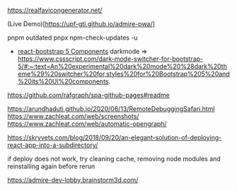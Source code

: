 https://realfavicongenerator.net/

(Live Demo)[https://upf-gti.github.io/admire-pwa/]

pnpm outdated
pnpx npm-check-updates -u  

* [react-bootstrap 5 Components](https://react-bootstrap.github.io/components/alerts)
darkmode => https://www.cssscript.com/dark-mode-switcher-for-bootstrap-5/#:~:text=An%20experimental%20dark%20mode%20%28dark%20theme%29%20switcher%20for,styles%20for%20Bootstrap%205%20and%20its%20UI%20components.

https://github.com/rafgraph/spa-github-pages#readme


https://arundhaduti.github.io/2020/06/13/RemoteDebuggingSafari.html
https://www.zachleat.com/web/screenshots/
https://www.zachleat.com/web/automatic-opengraph/

https://skryvets.com/blog/2018/09/20/an-elegant-solution-of-deploying-react-app-into-a-subdirectory/

if deploy does not work, try cleaning cache, removing node modules and reinstalling again before rerun

https://admire-dev-lobby.brainstorm3d.com/
